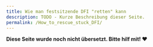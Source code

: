 ```yaml
---
title: Wie man festsitzende DFI "retten" kann
description: TODO - Kurze Beschreibung dieser Seite.
permalink: /How_to_rescue_stuck_DFI/
---
```


**Diese Seite wurde noch nicht übersetzt. Bitte hilf mit! ❤**
